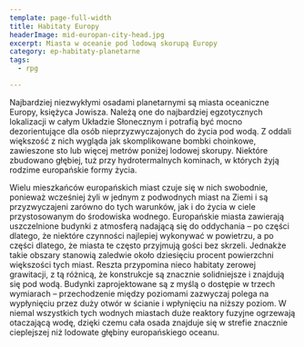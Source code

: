 ```yaml
---
template: page-full-width
title: Habitaty Europy
headerImage: mid-europan-city-head.jpg
excerpt: Miasta w oceanie pod lodową skorupą Europy
category: ep-habitaty-planetarne
tags: 
  - rpg

---
```

Najbardziej niezwykłymi osadami planetarnymi są miasta oceaniczne Europy, księżyca Jowisza. Należą one do najbardziej egzotycznych lokalizacji w całym Układzie Słonecznym i potrafią być mocno dezorientujące dla osób nieprzyzwyczajonych do życia pod wodą. Z oddali większość z nich wygląda jak skomplikowane bombki choinkowe, zawieszone sto lub więcej metrów poniżej lodowej skorupy. Niektóre zbudowano głębiej, tuż przy hydrotermalnych kominach, w których żyją rodzime europańskie formy życia.

Wielu mieszkańców europańskich miast czuje się w nich swobodnie, ponieważ wcześniej żyli w jednym z podwodnych miast na Ziemi i są przyzwyczajeni zarówno do tych warunków, jak i do życia w ciele przystosowanym do środowiska wodnego. Europańskie miasta zawierają uszczelnione budynki z atmosferą nadającą się do oddychania – po części dlatego, że niektóre czynności najlepiej wykonywać w powietrzu, a po części dlatego, że miasta te często przyjmują gości bez skrzeli. Jednakże takie obszary stanowią zaledwie około dziesięciu procent powierzchni większości tych miast. Reszta przypomina nieco habitaty zerowej grawitacji, z tą różnicą, że konstrukcje są znacznie solidniejsze i znajdują się pod wodą. Budynki zaprojektowane są z myślą o dostępie w trzech wymiarach – przechodzenie między poziomami zazwyczaj polega na wypłynięciu przez duży otwór w ścianie i wpłynięciu na niższy poziom. W niemal wszystkich tych wodnych miastach duże reaktory fuzyjne ogrzewają otaczającą wodę, dzięki czemu cała osada znajduje się w strefie znacznie cieplejszej niż lodowate głębiny europańskiego oceanu.
